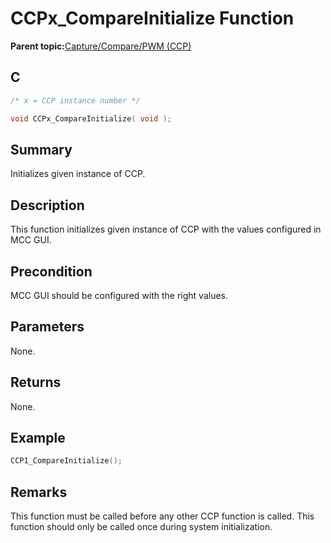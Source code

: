 # CCPx\_CompareInitialize Function

**Parent topic:**[Capture/Compare/PWM \(CCP\)](GUID-615BEA57-7216-4351-87D8-94C8B0BF6E7D.md)

## C

```c
/* x = CCP instance number */

void CCPx_CompareInitialize( void );
```

## Summary

Initializes given instance of CCP.

## Description

This function initializes given instance of CCP with the values configured in MCC GUI.

## Precondition

MCC GUI should be configured with the right values.

## Parameters

None.

## Returns

None.

## Example

```c
CCP1_CompareInitialize();
```

## Remarks

This function must be called before any other CCP function is called. This function should only be called once during system initialization.

